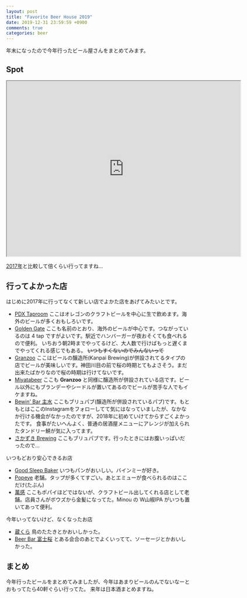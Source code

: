 ```yaml
---
layout: post
title: "Favorite Beer House 2019"
date: 2019-12-31 23:59:59 +0900
comments: true
categories: beer
---
```


年末になったので今年行ったビール屋さんをまとめてみます。

## Spot

<iframe src="https://www.google.com/maps/d/u/0/embed?mid=1zPHCWSOnz860vvp5ZPUHGPaist8lPDWO" width="640" height="480"></iframe>

[2017年](https://blog.katsyoshi.org/blog/2017/12/30/favorite-beer-house/)と比較して倍くらい行ってますね…

## 行ってよかった店

はじめに2017年に行ってなくて新しい店でよかた店をあげてみたいとです。

- [PDX Taproom](http://www.pdxtap.com/)
ここはオレゴンのクラフトビールを中心に生で飲めます。海外のビールが多くおもしろいです。
- [Golden Gate](https://www.facebook.com/goldengate01/)
ここも名前のとおり、海外のビールが中心です。つながっているのは 4 tap ですがよいです。駅近でハンバーガーが夜おそくても食べれるので便利。
いちおう朝2畤までやってるけど、大人数で行けばもっと遅くまでやってくれる感じでもある。
~~いつもすくないのでみんないって~~
- [Granzoo](https://granzoo-beer.com/)
ここはビールの醸造所(Kanpai Brewing)が併設されてるタイプの店でビールが美味しいです。神田川目の前で桜の時期とてもよさそう。まだ出来たばかりなので桜の時期は行けてないです。
- [Miyatabeer](https://www.miyatabeer.com/)
ここも **Granzoo** と同様に醸造所が併設されている店です。ビール以外にもブランデーやシードルが置いてあるのでビールが苦手な人でもイケますね。
- [Bewin' Bar 主水](http://www.brewinbar.com/)
ここもブリュパブ(醸造所が併設されているパブ)です。もともとはここのInstagramをフォローしてて気にはなっていましたが、なかなか行ける機会がなかったのですが、2018年に初めていけてからすごくよかったです。
食事がたいへんよく、普通の居酒屋メニューにアレンジが加えられたタンドリー鯖が気に入ってます。
- [さかずき Brewing](https://www.facebook.com/sakaduki/)
ここもブリュパブです。行ったときにはお腹いっぱいだったので…


いつもどおり安心できるお店

- [Good Sleep Baker](http://goodsleepbaker.com/)
いつもパンがおいしい。バインミーが好き。
- [Popeye](http://www.lares.dti.ne.jp/~ppy/)
老舗。タップが多くてすごい。あとエミューが食べられるのはここだけ(たぶん)
- [萬感](https://ban-kan.com/)
ここもポパイほどではないが、クラフトビール出してくれる店として老舗。店員さんがボウズから金髪になってた。Minou の W山椒IPA がいつも置いてあって便利。

今年いってないけど、なくなったお店

- [蔵くら](https://www.facebook.com/kurakura.kanda)
鳥のたたきとかおいしかった。
- [Beer Bar 富士桜](https://www.sylvans.jp/topics/beer-bar-%E5%AF%8C%E5%A3%AB%E6%A1%9C%E9%96%89%E5%BA%97%E3%81%AE%E3%81%8A%E7%9F%A5%E3%82%89%E3%81%9B.html)
とある会合のあとでよくいってて、ソーセージとかおいしかった。

## まとめ

今年行ったビールをまとめてみましたが、今年はあまりビールのんでないなーとおもってたら40軒ぐらい行ってた。
来年は日本酒まとめますね。
